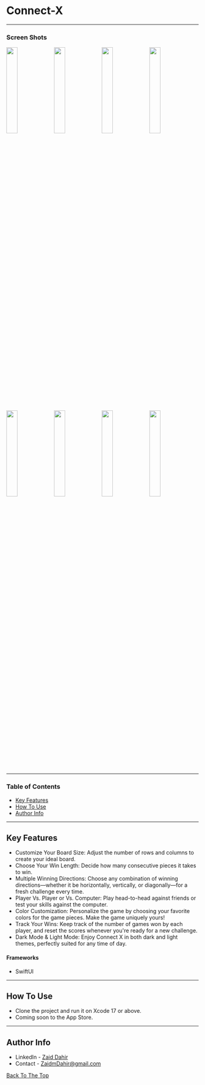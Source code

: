 # Connect-X

---

### Screen Shots

<p float="left">
  <img src="https://github.com/user-attachments/assets/4d655b81-2253-4062-aa84-48f2f7479d31" width="24%" />
  <img src="https://github.com/user-attachments/assets/5f445743-55f5-461b-a2da-cd773f56aae9" width="24%" />
  <img src="https://github.com/user-attachments/assets/d7f29ac6-622e-4bca-b23b-7b5506f2dc71" width="24%" />
  <img src="https://github.com/user-attachments/assets/7112b4ee-87f8-4d3f-8c54-75a111dd6bdb" width="24%" />
</p>


<p float="left">
  <img src="https://github.com/user-attachments/assets/b16703d1-4a84-4a70-abf4-abe7103231e6" width="24%" />
  <img src="https://github.com/user-attachments/assets/380e64ae-b22d-43fc-ba79-10906ea7af05" width="24%" />
  <img src="https://github.com/user-attachments/assets/ff06c83d-6929-4ea3-add6-54baa59aa8ac" width="24%" />
  <img src="https://github.com/user-attachments/assets/c512eccd-5b97-4284-819e-458a77f70f35" width="24%" />
</p>

---

### Table of Contents

- [Key Features](#key-features)
- [How To Use](#how-to-use)
- [Author Info](#author-info)

---

## Key Features

- Customize Your Board Size: Adjust the number of rows and columns to create your ideal board.
- Choose Your Win Length: Decide how many consecutive pieces it takes to win.
- Multiple Winning Directions: Choose any combination of winning directions—whether it be horizontally, vertically, or diagonally—for a fresh challenge every time.
- Player Vs. Player or Vs. Computer: Play head-to-head against friends or test your skills against the computer.
- Color Customization: Personalize the game by choosing your favorite colors for the game pieces. Make the game uniquely yours!
- Track Your Wins: Keep track of the number of games won by each player, and reset the scores whenever you're ready for a new challenge.
- Dark Mode & Light Mode: Enjoy Connect X in both dark and light themes, perfectly suited for any time of day.

#### Frameworks

- SwiftUI

---

## How To Use

- Clone the project and run it on Xcode 17 or above.
- Coming soon to the App Store.

---

## Author Info

- LinkedIn - [Zaid Dahir](https://linkedin.com/in/zaiddahir)
- Contact - [ZaidmDahir@gmail.com](mailto:zaidmdahir@gmail.com)

[Back To The Top](#Connect-X)

